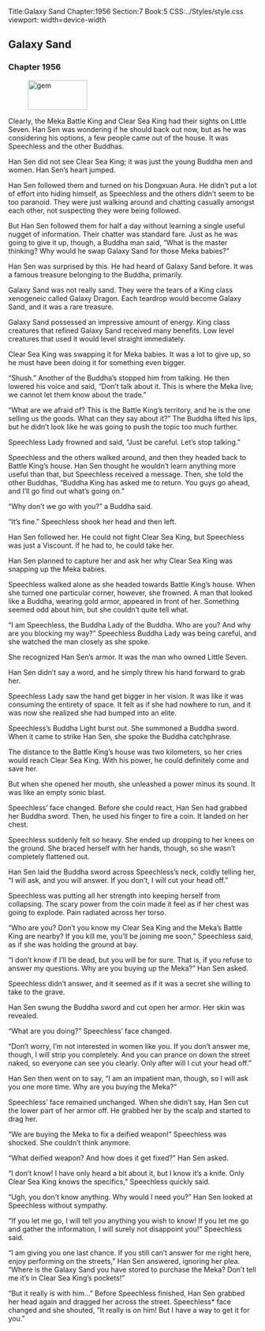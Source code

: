 Title:Galaxy Sand 
Chapter:1956 
Section:7 
Book:5 
CSS:../Styles/style.css 
viewport: width=device-width
  
## Galaxy Sand
### Chapter 1956
  
<figure>
	<img src="../Images/gem.gif" alt="gem" id="gem" width="120" height="60" />
</figure>
  

  
Clearly, the Meka Battle King and Clear Sea King had their sights on Little Seven. Han Sen was wondering if he should back out now, but as he was considering his options, a few people came out of the house. It was Speechless and the other Buddhas.

Han Sen did not see Clear Sea King; it was just the young Buddha men and women. Han Sen’s heart jumped.

Han Sen followed them and turned on his Dongxuan Aura. He didn’t put a lot of effort into hiding himself, as Speechless and the others didn’t seem to be too paranoid. They were just walking around and chatting casually amongst each other, not suspecting they were being followed.

But Han Sen followed them for half a day without learning a single useful nugget of information. Their chatter was standard fare. Just as he was going to give it up, though, a Buddha man said, “What is the master thinking? Why would he swap Galaxy Sand for those Meka babies?”

Han Sen was surprised by this. He had heard of Galaxy Sand before. It was a famous treasure belonging to the Buddha, primarily.

Galaxy Sand was not really sand. They were the tears of a King class xenogeneic called Galaxy Dragon. Each teardrop would become Galaxy Sand, and it was a rare treasure.

Galaxy Sand possessed an impressive amount of energy. King class creatures that refined Galaxy Sand received many benefits. Low level creatures that used it would level straight immediately.

Clear Sea King was swapping it for Meka babies. It was a lot to give up, so he must have been doing it for something even bigger.

“Shush.” Another of the Buddha’s stopped him from talking. He then lowered his voice and said, “Don’t talk about it. This is where the Meka live; we cannot let them know about the trade.”

“What are we afraid of? This is the Battle King’s territory, and he is the one selling us the goods. What can they say about it?” The Buddha lifted his lips, but he didn’t look like he was going to push the topic too much further.

Speechless Lady frowned and said, “Just be careful. Let’s stop talking.”

Speechless and the others walked around, and then they headed back to Battle King’s house. Han Sen thought he wouldn’t learn anything more useful than that, but Speechless received a message. Then, she told the other Buddhas, “Buddha King has asked me to return. You guys go ahead, and I’ll go find out what’s going on.”

“Why don’t we go with you?” a Buddha said.

“It’s fine.” Speechless shook her head and then left.

Han Sen followed her. He could not fight Clear Sea King, but Speechless was just a Viscount. If he had to, he could take her.

Han Sen planned to capture her and ask her why Clear Sea King was snapping up the Meka babies.

Speechless walked alone as she headed towards Battle King’s house. When she turned one particular corner, however, she frowned. A man that looked like a Buddha, wearing gold armor, appeared in front of her. Something seemed odd about him, but she couldn’t quite tell what.

“I am Speechless, the Buddha Lady of the Buddha. Who are you? And why are you blocking my way?” Speechless Buddha Lady was being careful, and she watched the man closely as she spoke.

She recognized Han Sen’s armor. It was the man who owned Little Seven.

Han Sen didn’t say a word, and he simply threw his hand forward to grab her.

Speechless Lady saw the hand get bigger in her vision. It was like it was consuming the entirety of space. It felt as if she had nowhere to run, and it was now she realized she had bumped into an elite.

Speechless’s Buddha Light burst out. She summoned a Buddha sword. When it came to strike Han Sen, she spoke the Buddha catchphrase.

The distance to the Battle King’s house was two kilometers, so her cries would reach Clear Sea King. With his power, he could definitely come and save her.

But when she opened her mouth, she unleashed a power minus its sound. It was like an empty sonic blast.

Speechless’ face changed. Before she could react, Han Sen had grabbed her Buddha sword. Then, he used his finger to fire a coin. It landed on her chest.

Speechless suddenly felt so heavy. She ended up dropping to her knees on the ground. She braced herself with her hands, though, so she wasn’t completely flattened out.

Han Sen laid the Buddha sword across Speechless’s neck, coldly telling her, “I will ask, and you will answer. If you don’t, I will cut your head off.”

Speechless was putting all her strength into keeping herself from collapsing. The scary power from the coin made it feel as if her chest was going to explode. Pain radiated across her torso.

“Who are you? Don’t you know my Clear Sea King and the Meka’s Battle King are nearby? If you kill me, you’ll be joining me soon,” Speechless said, as if she was holding the ground at bay.

“I don’t know if I’ll be dead, but you will be for sure. That is, if you refuse to answer my questions. Why are you buying up the Meka?” Han Sen asked.

Speechless didn’t answer, and it seemed as if it was a secret she willing to take to the grave.

Han Sen swung the Buddha sword and cut open her armor. Her skin was revealed.

“What are you doing?” Speechless’ face changed.

“Don’t worry, I’m not interested in women like you. If you don’t answer me, though, I will strip you completely. And you can prance on down the street naked, so everyone can see you clearly. Only after will I cut your head off.”

Han Sen then went on to say, “I am an impatient man, though, so I will ask you one more time. Why are you buying the Meka?”

Speechless’ face remained unchanged. When she didn’t say, Han Sen cut the lower part of her armor off. He grabbed her by the scalp and started to drag her.

“We are buying the Meka to fix a deified weapon!” Speechless was shocked. She couldn’t think anymore.

“What deified weapon? And how does it get fixed?” Han Sen asked.

“I don’t know! I have only heard a bit about it, but I know it’s a knife. Only Clear Sea King knows the specifics,” Speechless quickly said.

“Ugh, you don’t know anything. Why would I need you?” Han Sen looked at Speechless without sympathy.

“If you let me go, I will tell you anything you wish to know! If you let me go and gather the information, I will surely not disappoint you!” Speechless said.

“I am giving you one last chance. If you still can’t answer for me right here, enjoy performing on the streets,” Han Sen answered, ignoring her plea. “Where is the Galaxy Sand you have stored to purchase the Meka? Don’t tell me it’s in Clear Sea King’s pockets!”

“But it really is with him…” Before Speechless finished, Han Sen grabbed her head again and dragged her across the street. Speechless* face changed and she shouted, “It really is on him! But I have a way to get it for you.”